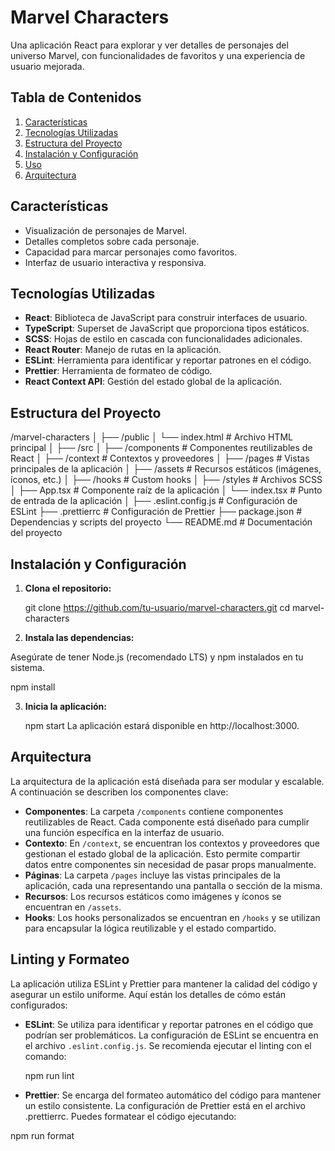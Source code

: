 # Marvel Characters

Una aplicación React para explorar y ver detalles de personajes del universo Marvel, con funcionalidades de favoritos y una experiencia de usuario mejorada.

## Tabla de Contenidos

1. [Características](#características)
2. [Tecnologías Utilizadas](#tecnologías-utilizadas)
3. [Estructura del Proyecto](#estructura-del-proyecto)
4. [Instalación y Configuración](#instalación-y-configuración)
5. [Uso](#uso)
6. [Arquitectura](#arquitectura)

## Características

- Visualización de personajes de Marvel.
- Detalles completos sobre cada personaje.
- Capacidad para marcar personajes como favoritos.
- Interfaz de usuario interactiva y responsiva.

## Tecnologías Utilizadas

- **React**: Biblioteca de JavaScript para construir interfaces de usuario.
- **TypeScript**: Superset de JavaScript que proporciona tipos estáticos.
- **SCSS**: Hojas de estilo en cascada con funcionalidades adicionales.
- **React Router**: Manejo de rutas en la aplicación.
- **ESLint**: Herramienta para identificar y reportar patrones en el código.
- **Prettier**: Herramienta de formateo de código.
- **React Context API**: Gestión del estado global de la aplicación.

## Estructura del Proyecto

/marvel-characters
│
├── /public
│ └── index.html # Archivo HTML principal
│
├── /src
│ ├── /components # Componentes reutilizables de React
│ ├── /context # Contextos y proveedores
│ ├── /pages # Vistas principales de la aplicación
│ ├── /assets # Recursos estáticos (imágenes, íconos, etc.)
│ ├── /hooks # Custom hooks
│ ├── /styles # Archivos SCSS
│ ├── App.tsx # Componente raíz de la aplicación
│ └── index.tsx # Punto de entrada de la aplicación
│
├── .eslint.config.js # Configuración de ESLint
├── .prettierrc # Configuración de Prettier
├── package.json # Dependencias y scripts del proyecto
└── README.md # Documentación del proyecto

## Instalación y Configuración

1. **Clona el repositorio:**

   git clone https://github.com/tu-usuario/marvel-characters.git
   cd marvel-characters

2. **Instala las dependencias:**

Asegúrate de tener Node.js (recomendado LTS) y npm instalados en tu sistema.

npm install

3. **Inicia la aplicación:**

   npm start
   La aplicación estará disponible en http://localhost:3000.

## Arquitectura

La arquitectura de la aplicación está diseñada para ser modular y escalable. A continuación se describen los componentes clave:

- **Componentes**: La carpeta `/components` contiene componentes reutilizables de React. Cada componente está diseñado para cumplir una función específica en la interfaz de usuario.
- **Contexto**: En `/context`, se encuentran los contextos y proveedores que gestionan el estado global de la aplicación. Esto permite compartir datos entre componentes sin necesidad de pasar props manualmente.
- **Páginas**: La carpeta `/pages` incluye las vistas principales de la aplicación, cada una representando una pantalla o sección de la misma.
- **Recursos**: Los recursos estáticos como imágenes y íconos se encuentran en `/assets`.
- **Hooks**: Los hooks personalizados se encuentran en `/hooks` y se utilizan para encapsular la lógica reutilizable y el estado compartido.

## Linting y Formateo

La aplicación utiliza ESLint y Prettier para mantener la calidad del código y asegurar un estilo uniforme. Aquí están los detalles de cómo están configurados:

- **ESLint**: Se utiliza para identificar y reportar patrones en el código que podrían ser problemáticos. La configuración de ESLint se encuentra en el archivo `.eslint.config.js`. Se recomienda ejecutar el linting con el comando:

  npm run lint

- **Prettier**: Se encarga del formateo automático del código para mantener un estilo consistente. La configuración de Prettier está en el archivo .prettierrc. Puedes formatear el código ejecutando:

npm run format
